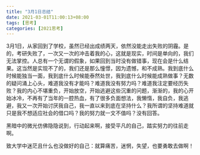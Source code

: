 ```yaml
---
title: "3月1日总结"
date: 2021-03-01T11:00:13+08:00
tags: [思考]
categories: [2021思考]
---
```


3月1日，从家回到了学校，虽然已经出成绩两天，依然没能走出失败的阴霾。是的，考研失败了，一次又一次的冲击着我的心，这就是现实，时间是单向的，我们无法掌控。人总有一个无谓的假象，如果回到当时没有做错事，现在会是什么结果。这当然是实现不了的，我们还是那么憧憬，因为遗憾，和不成熟。我到底什么时候能独当一面，我到底什么时候能泰然处世，我到底什么时候能成熟做事？无数的疑问涌上心头，难道我没有才能吗？难道我没有努力吗？难道我注定要经历失败？我的内心不堪重负，开始放空，开始逃避这些沉重的问题，渐渐的，我的心开始冰冷，不再有了当年的一腔热血，有了很多负面想法，我懒惰，我自负，我逃避，我又一次开始讨厌我自己，我一直以来到底在坚持什么？我所谓的坚持难道就只是我不想适应社会的借口吗？我的努力就一文不值吗？没有回答。

黑暗中的微光仿佛隐隐说到，行动起来啊，接受平凡的自己，踏实努力的往前走啊。

致大学中迷茫且什么也没做好的自己：就算痛苦，迷惘，失望，也要勇敢去做啊！
